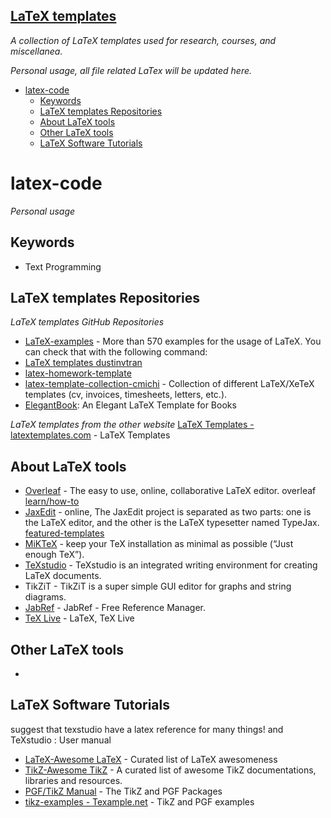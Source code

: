 ## [LaTeX templates](https://github.com/zhutaosheng/latex-templates/blob/main/README.md)
*A collection of LaTeX templates used for research, courses, and miscellanea.*

*Personal usage, all file related LaTex will be updated here.*

- [latex-code](#latex-code)
  - [Keywords](#keywords)
  - [LaTeX templates Repositories](#latex-templates-repositories)
  - [About LaTeX tools](#about-latex-tools)
  - [Other LaTeX tools](#other-latex-tools)
  - [LaTeX Software Tutorials](#latex-software-tutorials)

# latex-code
*Personal usage*

## Keywords
* Text Programming

## LaTeX templates Repositories
*LaTeX templates GitHub Repositories*
* [LaTeX-examples](https://github.com/MartinThoma/LaTeX-examples) - More than 570 examples for the usage of LaTeX. You can check that with the following command:
* [LaTeX templates dustinvtran](https://github.com/dustinvtran/latex-templates)
* [latex-homework-template](https://github.com/jdavis/latex-homework-template)
* [latex-template-collection-cmichi](https://github.com/cmichi/latex-template-collection) - Collection of different LaTeX/XeTeX templates (cv, invoices, timesheets, letters, etc.).
* [ElegantBook](https://github.com/ElegantLaTeX/ElegantBook): An Elegant LaTeX Template for Books

*LaTeX templates from the other website*
[LaTeX Templates - latextemplates.com](http://www.latextemplates.com/) - LaTeX Templates

## About LaTeX tools
* [Overleaf](https://www.overleaf.com/) - The easy to use, online, collaborative LaTeX editor. overleaf [learn/how-to](https://www.overleaf.com/learn/how-to/Creating_a_document_in_Overleaf)
* [JaxEdit](https://zohooo.github.io/jaxedit/) - online, The JaxEdit project is separated as two parts: one is the LaTeX editor, and the other is the LaTeX typesetter named TypeJax. [featured-templates](https://www.authorea.com/featured-templates)
* [MiKTeX](https://miktex.org/download) - keep your TeX installation as minimal as possible (“Just enough TeX”).
* [TeXstudio](https://www.texstudio.org/) - TeXstudio is an integrated writing environment for creating LaTeX documents.
* TikZiT - TikZiT is a super simple GUI editor for graphs and string diagrams. 
* [JabRef](https://www.jabref.org/) - JabRef - Free Reference Manager.
* [TeX Live](https://tug.org/texlive/) - LaTeX, TeX Live

## Other LaTeX tools
* 

## LaTeX Software Tutorials
suggest that texstudio have a latex reference for many things! and TeXstudio : User manual
* [LaTeX-Awesome LaTeX](https://github.com/egeerardyn/awesome-LaTeX#readme) - Curated list of LaTeX awesomeness
* [TikZ-Awesome TikZ](https://github.com/xiaohanyu/awesome-tikz#readme) - A curated list of awesome TikZ documentations, libraries and resources.
* [PGF/TikZ Manual](https://tikz.dev/) - The TikZ and PGF Packages
* [tikz-examples - Texample.net](https://texample.net/tikz/examples/) - TikZ and PGF examples